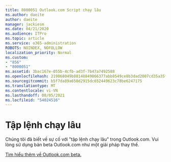 ```yaml
---
title: 8000051 Outlook.com Script chạy lâu
ms.author: daeite
author: daeite
manager: jackiesm
ms.date: 04/21/2020
ms.audience: ITPro
ms.topic: article
ms.service: o365-administration
ROBOTS: NOINDEX, NOFOLLOW
localization_priority: Normal
ms.custom:
- "856"
- "8000051"
ms.assetid: 3bac167e-055b-4cfb-ad3f-7b47a7492588
ms.openlocfilehash: 219868049b88148849866377abb8549ce8b3dad2007cd35a35fc3dffcaa6ff83
ms.sourcegitcommit: b5f7da89a650d2915dc652449623c78be6247175
ms.translationtype: MT
ms.contentlocale: vi-VN
ms.lasthandoff: 08/05/2021
ms.locfileid: "54024516"
---
```

# <a name="long-running-script"></a>Tập lệnh chạy lâu

Chúng tôi đã biết về sự cố với "tập lệnh chạy lâu" trong Outlook.com. Vui lòng sử dụng bản beta Outlook.com như một giải pháp thay thế.
  
[Tìm hiểu thêm về Outlook.com beta.](https://support.office.com/article/40676ad0-c831-45ac-a023-5be633be798d?wt.mc_id=Office_Outlook_com_Alchemy)
  
